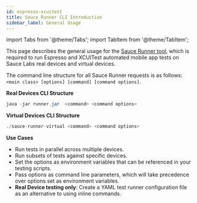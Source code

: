 ```yaml
---
id: espresso-xcuitest
title: Sauce Runner CLI Introduction
sidebar_label: General Usage
---
```


import Tabs from '@theme/Tabs';
import TabItem from '@theme/TabItem';

This page describes the general usage for the [Sauce Runner tool](/mobile-apps/automated-testing/espresso-xcuitest), which is required to run Espresso and XCUITest automated mobile app tests on Sauce Labs real devices and virtual devices.

The command line structure for all Sauce Runner requests is as follows: `<main class> [options] [command] [command options]`.

**Real Devices CLI Structure**

```java
java -jar runner.jar  <command> <command options>
```

**Virtual Devices CLI Structure**

```java
./sauce-runner-virtual <command> <command options>
```

**Use Cases**

* Run tests in parallel across multiple devices.
* Run subsets of tests against specific devices.
* Set the options as environment variables that can be referenced in your testing scripts.
* Pass options as command line parameters, which will take precedence over options set as environment variables.
* **Real Device testing only**: Create a YAML test runner configuration file as an alternative to using inline commands.
